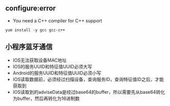 ## configure:error
* You need a C++ compiler for C++ support
~~~
yum install -y gcc gcc-c++
~~~

## 小程序蓝牙通信
* IOS无法获取设备MAC地址
* IOS的服务UUID和特征值UUID必须大写
* Android的服务UUID和特征值UUID必须小写
* IOS读取数据前，必须经过扫描设备，查询服务ID，查询特征值ID之后，才能获取到
* IOS读取到的adviseData是经过base64的buffer，所以需要先从base64转化为buffer，然后再转化为16进制数


